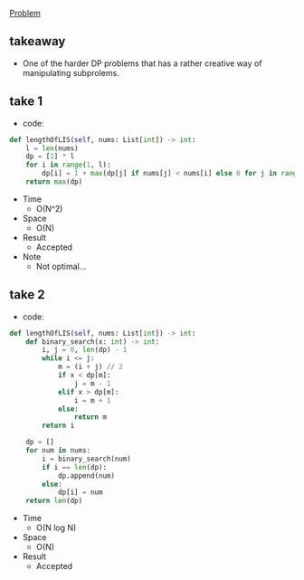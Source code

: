 [Problem](https://leetcode.com/problems/longest-increasing-subsequence/)

## takeaway
- One of the harder DP problems that has a rather creative way of manipulating
  subprolems.

## take 1
- code:
```python
def lengthOfLIS(self, nums: List[int]) -> int:
    l = len(nums)
    dp = [1] * l
    for i in range(1, l):
        dp[i] = 1 + max(dp[j] if nums[j] < nums[i] else 0 for j in range(i))
    return max(dp)
```
- Time
    - O(N^2)
- Space
    - O(N)
- Result
    - Accepted
- Note
    - Not optimal...

## take 2
- code:
```python
def lengthOfLIS(self, nums: List[int]) -> int:
    def binary_search(x: int) -> int:
        i, j = 0, len(dp) - 1
        while i <= j:
            m = (i + j) // 2
            if x < dp[m]:
                j = m - 1
            elif x > dp[m]:
                i = m + 1
            else:
                return m
        return i

    dp = []
    for num in nums:
        i = binary_search(num)
        if i == len(dp):
            dp.append(num)
        else:
            dp[i] = num
    return len(dp)
```
- Time
    - O(N log N)
- Space
    - O(N)
- Result
    - Accepted

